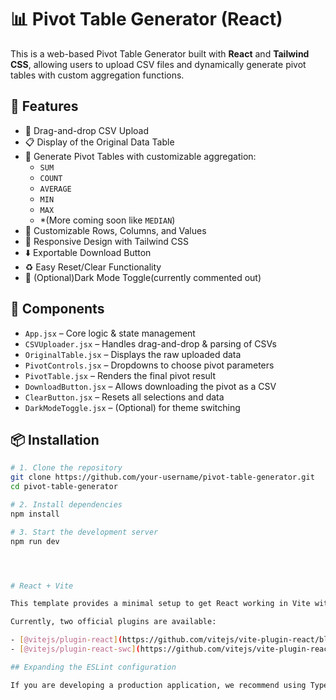 # 📊 Pivot Table Generator (React)

This is a web-based Pivot Table Generator built with **React** and **Tailwind CSS**, allowing users to upload CSV files and dynamically generate pivot tables with custom aggregation functions.

## 🚀 Features

- 📁 Drag-and-drop CSV Upload
- 📋 Display of the Original Data Table
- 🧮 Generate Pivot Tables with customizable aggregation:
  - `SUM`
  - `COUNT`
  - `AVERAGE`
  - `MIN`
  - `MAX`
  - *(More coming soon like `MEDIAN`)
- 🔄 Customizable Rows, Columns, and Values
- 🎨 Responsive Design with Tailwind CSS
- ⬇️ Exportable Download Button
- ♻️ Easy Reset/Clear Functionality
- 🌙 (Optional)Dark Mode Toggle(currently commented out)

## 🧱 Components

- `App.jsx` – Core logic & state management
- `CSVUploader.jsx` – Handles drag-and-drop & parsing of CSVs
- `OriginalTable.jsx` – Displays the raw uploaded data
- `PivotControls.jsx` – Dropdowns to choose pivot parameters
- `PivotTable.jsx` – Renders the final pivot result
- `DownloadButton.jsx` – Allows downloading the pivot as a CSV
- `ClearButton.jsx` – Resets all selections and data
- `DarkModeToggle.jsx` – (Optional) for theme switching
## 📦 Installation

```bash
# 1. Clone the repository
git clone https://github.com/your-username/pivot-table-generator.git
cd pivot-table-generator

# 2. Install dependencies
npm install

# 3. Start the development server
npm run dev




# React + Vite

This template provides a minimal setup to get React working in Vite with HMR and some ESLint rules.

Currently, two official plugins are available:

- [@vitejs/plugin-react](https://github.com/vitejs/vite-plugin-react/blob/main/packages/plugin-react/README.md) uses [Babel](https://babeljs.io/) for Fast Refresh
- [@vitejs/plugin-react-swc](https://github.com/vitejs/vite-plugin-react-swc) uses [SWC](https://swc.rs/) for Fast Refresh

## Expanding the ESLint configuration

If you are developing a production application, we recommend using TypeScript and enable type-aware lint rules. Check out the [TS template](https://github.com/vitejs/vite/tree/main/packages/create-vite/template-react-ts) to integrate TypeScript and [`typescript-eslint`](https://typescript-eslint.io) in your project.
